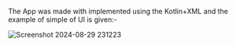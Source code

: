 The App was made with implemented using the Kotlin+XML and the example of simple of UI is given:- 


![Screenshot 2024-08-29 231223](https://github.com/user-attachments/assets/8cce455c-f847-4d2c-bd59-269c7b9ba089)
